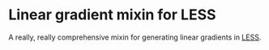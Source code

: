 Linear gradient mixin for LESS
==============

A really, really comprehensive mixin for generating linear gradients in [LESS](http://lesscss.org/).
